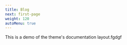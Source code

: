 ```yaml
---
title: Blog
next: first-page
weight: 120 
autoMenu: true
---
```


This is a demo of the theme's documentation layout.fgdgf


